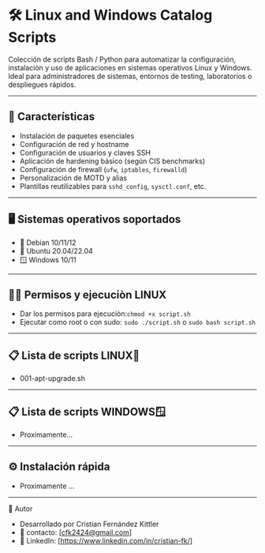 # 🛠️ Linux and Windows Catalog Scripts

Colección de scripts Bash / Python para automatizar la configuración, instalaciòn y uso de aplicaciones en sistemas operativos Linux y Windows. 
Ideal para administradores de sistemas, entornos de testing, laboratorios o despliegues rápidos.

---

## 📌 Características

- Instalación de paquetes esenciales
- Configuración de red y hostname
- Configuración de usuarios y claves SSH
- Aplicación de hardening básico (según CIS benchmarks)
- Configuración de firewall (`ufw`, `iptables`, `firewalld`)
- Personalización de MOTD y alias
- Plantillas reutilizables para `sshd_config`, `sysctl.conf`, etc.

---

## 🖥️ Sistemas operativos soportados

- 🐧 Debian 10/11/12
- 🐧 Ubuntu 20.04/22.04
- 🪟 Windows 10/11

---

## 🤚🏽 Permisos y ejecuciòn LINUX

- Dar los permisos para ejecuciòn:`chmod +x script.sh`
- Ejecutar como root o con sudo: `sudo ./script.sh` o `sudo bash script.sh`

---

## 📋 Lista de scripts LINUX🐧

- 001-apt-upgrade.sh

---

## 📋 Lista de scripts WINDOWS🪟

- Proximamente...

---

## ⚙️ Instalación rápida

- Proximamente ...


---



🙋 Autor
- Desarrollado por Cristian Fernández Kittler
- 📧 contacto: [cfk2424@gmail.com]
- 🔗 LinkedIn: [https://www.linkedin.com/in/cristian-fk/] 
